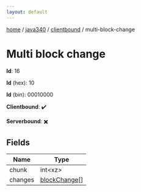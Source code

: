 ```yaml
---
layout: default
---
```


[home](/)  /  [java340](/protocol/java340)  /  [clientbound](/protocol/java340/clientbound)  /  multi-block-change

# Multi block change

**Id**: 16

**Id** (hex): 10

**Id** (bin): 00010000

**Clientbound**: ✔️

**Serverbound**: ✖️

## Fields

Name | Type
---|---
chunk | int&lt;xz&gt;
changes | [blockChange](/protocol/java340/types/block-change)[]

